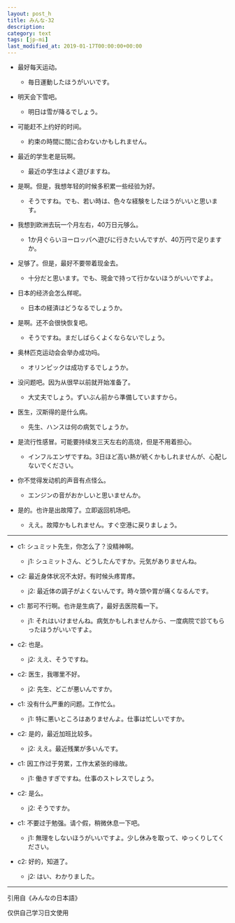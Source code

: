 ```yaml
---
layout: post_h
title: みんな-32
description: 
category: text
tags: [jp-mi]
last_modified_at: 2019-01-17T00:00:00+00:00
---
```


- 最好每天运动。

    - 毎日運動したほうがいいです。

- 明天会下雪吧。	
    
    - 明日は雪が降るでしょう。

- 可能赶不上约好的时间。

    - 約束の時間に間に合わないかもしれません。

- 最近的学生老是玩啊。

    - 最近の学生はよく遊びますね。

- 是啊。但是，我想年轻的时候多积累一些经验为好。

    - そうですね。でも、若い時は、色々な経験をしたほうがいいと思います。

- 我想到欧洲去玩一个月左右，40万日元够么。
    
    - 1か月ぐらいヨーロッパへ遊びに行きたいんですが、40万円で足りますか。

- 足够了。但是，最好不要带着现金去。
    - 十分だと思います。でも、現金で持って行かないほうがいいですよ。

- 日本的经济会怎么样呢。
    
    - 日本の経済はどうなるでしょうか。

- 是啊。还不会很快恢复吧。
    
    - そうですね。まだしばらくよくならないでしょう。

- 奥林匹克运动会会举办成功吗。

    - オリンピックは成功するでしょうか。

- 没问题吧。因为从很早以前就开始准备了。

    - 大丈夫でしょう。ずいぶん前から準備していますから。

- 医生，汉斯得的是什么病。
    
    - 先生、ハンスは何の病気でしょうか。

- 是流行性感冒。可能要持续发三天左右的高烧，但是不用着担心。
    
    - インフルエンザですね。3日ほど高い熱が続くかもしれませんが、心配しないでください。

- 你不觉得发动机的声音有点怪么。
    
    - エンジンの音がおかしいと思いませんか。

- 是的。也许是出故障了。立即返回机场吧。

    - ええ。故障かもしれません。すぐ空港に戻りましょう。

<hr>

- c1: シュミット先生，你怎么了？没精神啊。
    
    - j1: シュミットさん、どうしたんですか。元気がありませんね。

- c2: 最近身体状况不太好。有时候头疼胃疼。

    - j2: 最近体の調子がよくないんです。時々頭や胃が痛くなるんです。

- c1: 那可不行啊。也许是生病了，最好去医院看一下。
    
    - j1: それはいけませんね。病気かもしれませんから、一度病院で診てもらったほうがいいですよ。

- c2: 也是。
    
    - j2: ええ、そうですね。

- c2: 医生，我哪里不好。
    
    - j2: 先生、どこが悪いんですか。

- c1: 没有什么严重的问题。工作忙么。
    
    - j1: 特に悪いところはありませんよ。仕事は忙しいですか。

- c2: 是的，最近加班比较多。
    
    - j2: ええ。最近残業が多いんです。

- c1: 因工作过于劳累，工作太紧张的缘故。
    
    - j1: 働きすぎですね。仕事のストレスでしょう。

- c2: 是么。
    
    - j2: そうですか。

- c1: 不要过于勉强。请个假，稍微休息一下吧。
    
    - j1: 無理をしないほうがいいですよ。少し休みを取って、ゆっくりしてください。

- c2: 好的，知道了。

    - j2: はい、わかりました。


<hr>

引用自《みんなの日本語》

仅供自己学习日文使用
